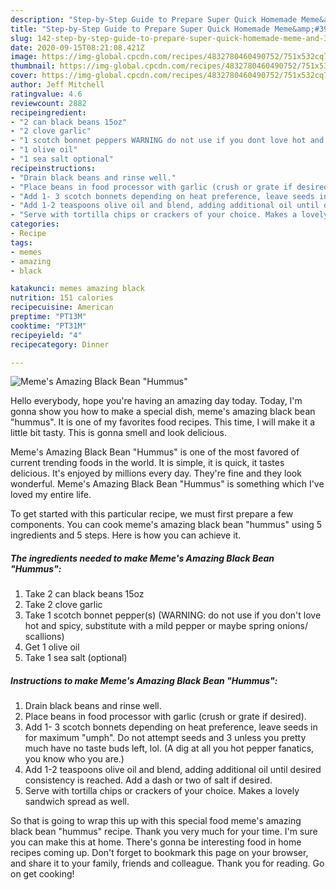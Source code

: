 ```yaml
---
description: "Step-by-Step Guide to Prepare Super Quick Homemade Meme&amp;#39;s Amazing Black Bean &amp;#34;Hummus&amp;#34;"
title: "Step-by-Step Guide to Prepare Super Quick Homemade Meme&amp;#39;s Amazing Black Bean &amp;#34;Hummus&amp;#34;"
slug: 142-step-by-step-guide-to-prepare-super-quick-homemade-meme-and-39-s-amazing-black-bean-and-34-hummus-and-34
date: 2020-09-15T08:21:08.421Z
image: https://img-global.cpcdn.com/recipes/4832780460490752/751x532cq70/memes-amazing-black-bean-hummus-recipe-main-photo.jpg
thumbnail: https://img-global.cpcdn.com/recipes/4832780460490752/751x532cq70/memes-amazing-black-bean-hummus-recipe-main-photo.jpg
cover: https://img-global.cpcdn.com/recipes/4832780460490752/751x532cq70/memes-amazing-black-bean-hummus-recipe-main-photo.jpg
author: Jeff Mitchell
ratingvalue: 4.6
reviewcount: 2882
recipeingredient:
- "2 can black beans 15oz"
- "2 clove garlic"
- "1 scotch bonnet peppers WARNING do not use if you dont love hot and spicy substitute with a mild pepper or maybe spring onions scallions"
- "1 olive oil"
- "1 sea salt optional"
recipeinstructions:
- "Drain black beans and rinse well."
- "Place beans in food processor with garlic (crush or grate if desired)."
- "Add 1- 3 scotch bonnets depending on heat preference, leave seeds in for maximum &#34;umph&#34;. Do not attempt seeds and 3 unless you pretty much have no taste buds left, lol. (A dig at all you hot pepper fanatics, you know who you are.)"
- "Add 1-2 teaspoons olive oil and blend, adding additional oil until desired consistency is reached. Add a dash or two of salt if desired."
- "Serve with tortilla chips or crackers of your choice. Makes a lovely sandwich spread as well."
categories:
- Recipe
tags:
- memes
- amazing
- black

katakunci: memes amazing black 
nutrition: 151 calories
recipecuisine: American
preptime: "PT13M"
cooktime: "PT31M"
recipeyield: "4"
recipecategory: Dinner

---
```



![Meme&#39;s Amazing Black Bean &#34;Hummus&#34;](https://img-global.cpcdn.com/recipes/4832780460490752/751x532cq70/memes-amazing-black-bean-hummus-recipe-main-photo.jpg)

Hello everybody, hope you're having an amazing day today. Today, I'm gonna show you how to make a special dish, meme&#39;s amazing black bean &#34;hummus&#34;. It is one of my favorites food recipes. This time, I will make it a little bit tasty. This is gonna smell and look delicious.

Meme&#39;s Amazing Black Bean &#34;Hummus&#34; is one of the most favored of current trending foods in the world. It is simple, it is quick, it tastes delicious. It's enjoyed by millions every day. They're fine and they look wonderful. Meme&#39;s Amazing Black Bean &#34;Hummus&#34; is something which I've loved my entire life.




To get started with this particular recipe, we must first prepare a few components. You can cook meme&#39;s amazing black bean &#34;hummus&#34; using 5 ingredients and 5 steps. Here is how you can achieve it.

<!--inarticleads1-->

##### The ingredients needed to make Meme&#39;s Amazing Black Bean &#34;Hummus&#34;:

1. Take 2 can black beans 15oz
1. Take 2 clove garlic
1. Take 1 scotch bonnet pepper(s) (WARNING: do not use if you don&#39;t love hot and spicy, substitute with a mild pepper or maybe spring onions/ scallions)
1. Get 1 olive oil
1. Take 1 sea salt (optional)




<!--inarticleads2-->

##### Instructions to make Meme&#39;s Amazing Black Bean &#34;Hummus&#34;:

1. Drain black beans and rinse well.
1. Place beans in food processor with garlic (crush or grate if desired).
1. Add 1- 3 scotch bonnets depending on heat preference, leave seeds in for maximum &#34;umph&#34;. Do not attempt seeds and 3 unless you pretty much have no taste buds left, lol. (A dig at all you hot pepper fanatics, you know who you are.)
1. Add 1-2 teaspoons olive oil and blend, adding additional oil until desired consistency is reached. Add a dash or two of salt if desired.
1. Serve with tortilla chips or crackers of your choice. Makes a lovely sandwich spread as well.




So that is going to wrap this up with this special food meme&#39;s amazing black bean &#34;hummus&#34; recipe. Thank you very much for your time. I'm sure you can make this at home. There's gonna be interesting food in home recipes coming up. Don't forget to bookmark this page on your browser, and share it to your family, friends and colleague. Thank you for reading. Go on get cooking!
